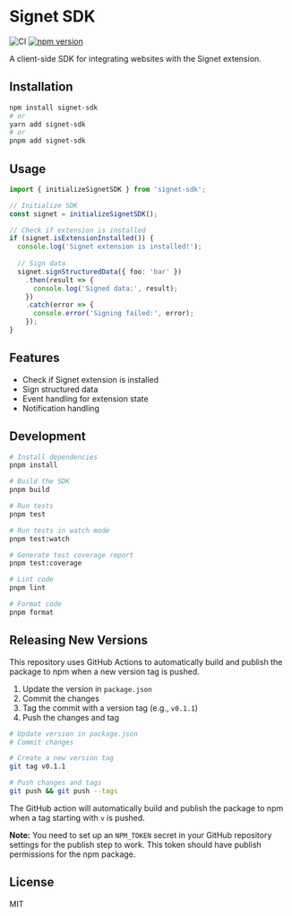 # Signet SDK

![CI](https://github.com/r0zar/signet-sdk/workflows/CI/badge.svg)
[![npm version](https://badge.fury.io/js/signet-sdk.svg)](https://badge.fury.io/js/signet-sdk)

A client-side SDK for integrating websites with the Signet extension.

## Installation

```bash
npm install signet-sdk
# or
yarn add signet-sdk
# or
pnpm add signet-sdk
```

## Usage

```typescript
import { initializeSignetSDK } from 'signet-sdk';

// Initialize SDK
const signet = initializeSignetSDK();

// Check if extension is installed
if (signet.isExtensionInstalled()) {
  console.log('Signet extension is installed!');
  
  // Sign data
  signet.signStructuredData({ foo: 'bar' })
    .then(result => {
      console.log('Signed data:', result);
    })
    .catch(error => {
      console.error('Signing failed:', error);
    });
}
```

## Features

- Check if Signet extension is installed
- Sign structured data
- Event handling for extension state
- Notification handling

## Development

```bash
# Install dependencies
pnpm install

# Build the SDK
pnpm build

# Run tests
pnpm test

# Run tests in watch mode
pnpm test:watch

# Generate test coverage report
pnpm test:coverage

# Lint code
pnpm lint

# Format code
pnpm format
```

## Releasing New Versions

This repository uses GitHub Actions to automatically build and publish the package to npm when a new version tag is pushed.

1. Update the version in `package.json`
2. Commit the changes
3. Tag the commit with a version tag (e.g., `v0.1.1`)
4. Push the changes and tag

```bash
# Update version in package.json
# Commit changes

# Create a new version tag
git tag v0.1.1

# Push changes and tags
git push && git push --tags
```

The GitHub action will automatically build and publish the package to npm when a tag starting with `v` is pushed.

**Note:** You need to set up an `NPM_TOKEN` secret in your GitHub repository settings for the publish step to work. This token should have publish permissions for the npm package.

## License

MIT
